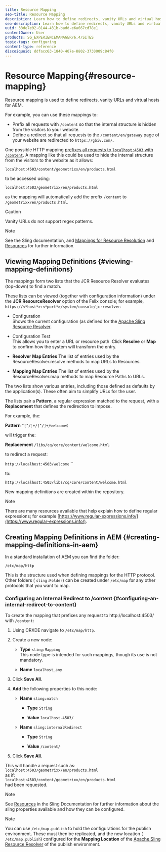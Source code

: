 ```yaml
---
title: Resource Mapping
seo-title: Resource Mapping
description: Learn how to define redirects, vanity URLs and virtual hosts for AEM by using resource mapping.
seo-description: Learn how to define redirects, vanity URLs and virtual hosts for AEM by using resource mapping.
uuid: 33de7e92-8144-431b-badd-e6a667cd78e1
contentOwner: User
products: SG_EXPERIENCEMANAGER/6.4/SITES
topic-tags: configuring
content-type: reference
discoiquuid: ddfacc63-1840-407e-8802-3730009c84f0
---
```


# Resource Mapping{#resource-mapping}

Resource mapping is used to define redirects, vanity URLs and virtual hosts for AEM.

For example, you can use these mappings to:

* Prefix all requests with `/content` so that the internal structure is hidden from the visitors to your website.
* Define a redirect so that all requests to the `/content/en/gateway` page of your website are redirected to `https://gbiv.com/`.

One possible HTTP mapping [prefixes all requests to `localhost:4503` with `/content`](#configuring-an-internal-redirect-to-content). A mapping like this could be used to hide the internal structure from the visitors to the website as it allows:

`localhost:4503/content/geometrixx/en/products.html`

to be accessed using:

`localhost:4503/geometrixx/en/products.html`

as the mapping will automatically add the prefix `/content` to `/geometrixx/en/products.html`.

>[!CAUTION]
>
>Vanity URLs do not support regex patterns.

>[!NOTE]
>
>See the Sling documentation, and [Mappings for Resource Resolution](https://sling.apache.org/site/resources.html) and [Resources](https://sling.apache.org/site/mappings-for-resource-resolution.html) for further information.

## Viewing Mapping Definitions {#viewing-mapping-definitions}

The mappings form two lists that the JCR Resource Resolver evaluates (top-down) to find a match.

These lists can be viewed (together with configuration information) under the **JCR ResourceResolver** option of the Felix console; for example, `https://<*host*>:<*port*>/system/console/jcrresolver`:

* Configuration  
  Shows the current configuration (as defined for the [Apache Sling Resource Resolver](/help/sites-deploying/osgi-configuration-settings.md).

* Configuration Test  
  This allows you to enter a URL or resource path. Click **Resolve** or **Map** to confirm how the system will transform the entry.  

* **Resolver Map Entries** 
  The list of entries used by the ResourceResolver.resolve methods to map URLs to Resources.

* **Mapping Map Entries** 
  The list of entries used by the ResourceResolver.map methods to map Resource Paths to URLs.

The two lists show various entries, including those defined as defaults by the application(s). These often aim to simplify URLs for the user.

The lists pair a **Pattern**, a regular expression matched to the request, with a **Replacement** that defines the redirection to impose.

For example, the:

**Pattern** `^[^/]+/[^/]+/welcome$`

will trigger the:

**Replacement** `/libs/cq/core/content/welcome.html`.

to redirect a request:

`http://localhost:4503/welcome` ``

to:

`http://localhost:4503/libs/cq/core/content/welcome.html`

New mapping definitions are created within the repository.

>[!NOTE]
>
>There are many resources available that help explain how to define regular expressions; for example [https://www.regular-expressions.info/](https://www.regular-expressions.info/).

## Creating Mapping Definitions in AEM {#creating-mapping-definitions-in-aem}

In a standard installation of AEM you can find the folder:

`/etc/map/http`

This is the structure used when defining mappings for the HTTP protocol. Other folders ( `sling:Folder`) can be created under `/etc/map` for any other protocols that you want to map.

### Configuring an Internal Redirect to /content {#configuring-an-internal-redirect-to-content}

To create the mapping that prefixes any request to http://localhost:4503/ with `/content`:

1. Using CRXDE navigate to `/etc/map/http`.  

1. Create a new node:

    * **Type** `sling:Mapping`  
      This node type is intended for such mappings, though its use is not mandatory.  
    
    * **Name** `localhost_any`

1. Click **Save All**.
1. **Add** the following properties to this node:

    * **Name** `sling:match`

        * **Type** `String` 
        
        * **Value** `localhost.4503/`

    * **Name** `sling:internalRedirect`

        * **Type** `String`  
        
        * **Value** `/content/`

1. Click **Save All**.

This will handle a request such as:  
`localhost:4503/geometrixx/en/products.html`  
as if:  
`localhost:4503/content/geometrixx/en/products.html`  
had been requested.

>[!NOTE]
>
>See [Resources](https://sling.apache.org/site/mappings-for-resource-resolution.html) in the Sling Documentation for further information about the sling properties available and how they can be configured.

>[!NOTE]
>
>You can use `/etc/map.publish` to hold the configurations for the publish environment. These must then be replicated, and the new location ( `/etc/map.publish`) configured for the **Mapping Location** of the [Apache Sling Resource Resolver](/help/sites-deploying/osgi-configuration-settings.md#apacheslingresourceresolver) of the publish environment.

